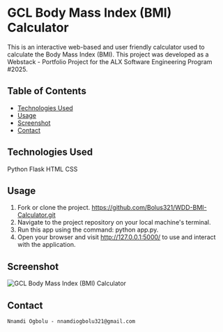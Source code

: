 # GCL Body Mass Index (BMI) Calculator 
This is an interactive web-based and user friendly calculator used to calculate the Body Mass Index (BMI). 
This project was developed as a Webstack - Portfolio Project for the ALX Software Engineering Program #2025.
                           
						   
## Table of Contents
- [Technologies Used](#technologies-used)
- [Usage](#usage)
- [Screenshot](#screenshot)
- [Contact](#contact) 


## Technologies Used
Python
Flask
HTML
CSS

## Usage
1. Fork or clone the project. https://github.com/Bolus321/WDD-BMI-Calculator.git
2. Navigate to the project repository on your local machine's terminal.
3. Run this app using the command: python app.py.
4. Open your browser  and visit http://127.0.0.1:5000/ to use and interact with the application.

## Screenshot
![GCL Body Mass Index (BMI) Calculator](URL "https://i.postimg.cc/mktKWThn/Screenshot-2025-01-17-174934.png")

## Contact
    Nnamdi Ogbolu - nnamdiogbolu321@gmail.com
                                                                          
